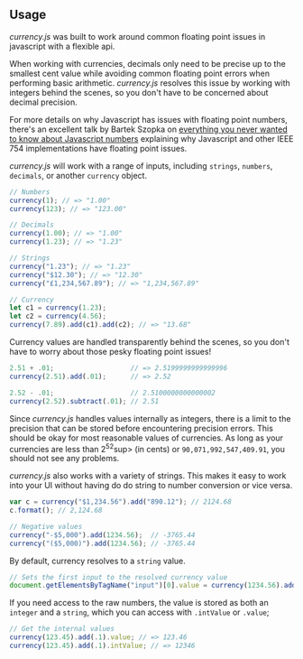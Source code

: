 ## Usage

*currency.js* was built to work around common floating point issues in javascript with a flexible api.

When working with currencies, decimals only need to be precise up to the smallest cent value while avoiding common floating point errors when performing basic arithmetic. *currency.js* resolves this issue by working with integers behind the scenes, so you don't have to be concerned about decimal precision.

For more details on why Javascript has issues with floating point numbers, there's an excellent talk by Bartek Szopka on [everything you never wanted to know about Javascript numbers](http://www.youtube.com/watch?v=MqHDDtVYJRI) explaining why Javascript and other IEEE 754 implementations have floating point issues.

*currency.js* will work with a range of inputs, including `strings`, `numbers`, `decimals`, or another `currency` object.

```js
// Numbers
currency(1); // => "1.00"
currency(123); // => "123.00"

// Decimals
currency(1.00); // => "1.00"
currency(1.23); // => "1.23"

// Strings
currency("1.23"); // => "1.23"
currency("$12.30"); // => "12.30"
currency("£1,234,567.89"); // => "1,234,567.89"

// Currency
let c1 = currency(1.23);
let c2 = currency(4.56);
currency(7.89).add(c1).add(c2); // => "13.68"
```

Currency values are handled transparently behind the scenes, so you don't have to worry about those pesky floating point issues!

```js
2.51 + .01;                   // => 2.5199999999999996
currency(2.51).add(.01);      // => 2.52

2.52 - .01;                   // 2.5100000000000002
currency(2.52).subtract(.01); // 2.51
```

Since *currency.js* handles values internally as integers, there is a limit to the precision that can be stored before encountering precision errors. This should be okay for most reasonable values of currencies. As long as your currencies are less than 2<sup>52</sup>sup> (in cents) or `90,071,992,547,409.91`, you should not see any problems.

*currency.js* also works with a variety of strings. This makes it easy to work into your UI without having do do string to number conversion or vice versa.

```js
var c = currency("$1,234.56").add("890.12"); // 2124.68
c.format(); // 2,124.68

// Negative values
currency("-$5,000").add(1234.56);  // -3765.44
currency("($5,000)").add(1234.56); // -3765.44
```

By default, currency resolves to a `string` value.

```js
// Sets the first input to the resolved currency value
document.getElementsByTagName("input")[0].value = currency(1234.56).add(6.44); // 1241.00
```

If you need access to the raw numbers, the value is stored as both an `integer` and a `string`, which you can access with `.intValue` or `.value`;

```js
// Get the internal values
currency(123.45).add(.1).value; // => 123.46
currency(123.45).add(.1).intValue; // => 12346
```
